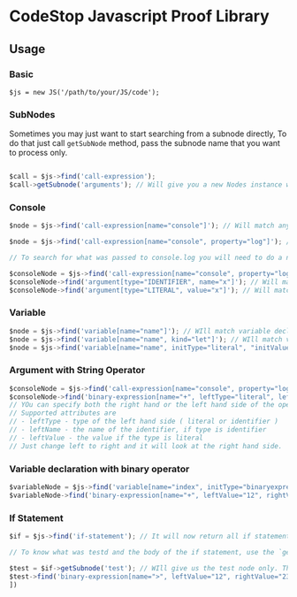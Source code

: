 # CodeStop Javascript Proof Library

## Usage

### Basic

`$js = new JS('/path/to/your/JS/code');`

### SubNodes

Sometimes you may just want to start searching from a subnode directly, To do that just call `getSubNode` method, pass the subnode name that you want to process only.

```js

$call = $js->find('call-expression');
$call->getSubnode('arguments'); // Will give you a new Nodes instance with just the argument subnode on it.
```

### Console

```js
$node = $js->find('call-expression[name="console"]'); // Will match any console.log() console.error() calls

$node = $js->find('call-expression[name="console", property="log"]'); // will match console.log() only.

// To search for what was passed to console.log you will need to do a new find() after the call-expression find.

$consoleNode = $js->find('call-expression[name="console", property="log"]');
$consoleNode->find('argument[type="IDENTIFIER", name="x"]'); // Will match console.log(x);
$consoleNode->find('argument[type="LITERAL", value="x"]'); // Will match console.log('x');

```

### Variable

```js
$node = $js->find('variable[name="name"]'); // WIll match variable declaration for variable 'name' e.g. let name = 'jerome';
$node = $js->find('variable[name="name", kind="let"]'); // WIll match variable declaration for variable 'name' using the let keyword.
$node = $js->find('variable[name="name", initType="literal", "initValue="hello"]'); // Will match variable `let name = 'hello'`
```

### Argument with String Operator

```js
$consoleNode = $js->find('call-expression[name="console", property="log"]');
$consoleNode->find('binary-expression[name="+", leftType="literal", leftValue="hello"'); //Will match `console.log('hello' + 'there'); 
// YOu can specify both the right hand or the left hand side of the operator
// Supported attributes are 
// - leftType - type of the left hand side ( literal or identifier )
// - leftName - the name of the identifier, if type is identifier
// - leftValue - the value if the type is literal
// Just change left to right and it will look at the right hand side.
```

### Variable declaration with binary operator

```js
$variableNode = $js->find('variable[name="index", initType="binaryexpression"]');
$variableNode->find('binary-expression[name="+", leftValue="12", rightValue="23"]'); // Will match let index = 12 + 23; 
```

### If Statement

```js
$if = $js->find('if-statement'); // It will now return all if statement nodes.

// To know what was testd and the body of the if statement, use the `getSubnode()` to get each subnode and search from their.

$test = $if->getSubnode('test'); // WIll give us the test node only. The node that tests if the program should go inside the if body.
$test->find('binary-expression[name=">", leftValue="12", rightValue="23"]'); // Will match if (12 > 23) statement.
])
```